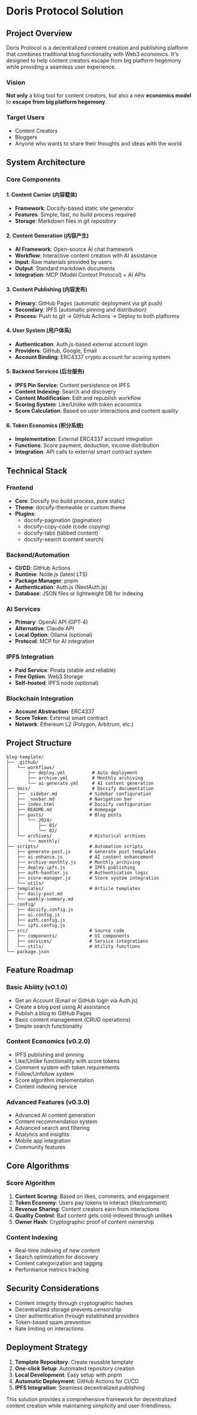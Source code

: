 # Doris Protocol Solution

## Project Overview

Doris Protocol is a decentralized content creation and publishing platform that combines traditional blog functionality with Web3 economics. It's designed to help content creators escape from big platform hegemony while providing a seamless user experience.

### Vision
**Not only** a blog tool for content creators, but also a new **economics model** to **escape from big platform hegemony**.

### Target Users
- Content Creators
- Bloggers
- Anyone who wants to share their thoughts and ideas with the world

## System Architecture

### Core Components

#### 1. Content Carrier (内容载体)
- **Framework**: Docsify-based static site generator
- **Features**: Simple, fast, no build process required
- **Storage**: Markdown files in git repository

#### 2. Content Generation (内容产生)
- **AI Framework**: Open-source AI chat framework
- **Workflow**: Interactive content creation with AI assistance
- **Input**: Raw materials provided by users
- **Output**: Standard markdown documents
- **Integration**: MCP (Model Context Protocol) + AI APIs

#### 3. Content Publishing (内容发布)
- **Primary**: GitHub Pages (automatic deployment via git push)
- **Secondary**: IPFS (automatic pinning and distribution)
- **Process**: Push to git → GitHub Actions → Deploy to both platforms

#### 4. User System (用户体系)
- **Authentication**: Auth.js-based external account login
- **Providers**: GitHub, Google, Email
- **Account Binding**: ERC4337 crypto account for scoring system

#### 5. Backend Services (后台服务)
- **IPFS Pin Service**: Content persistence on IPFS
- **Content Indexing**: Search and discovery
- **Content Modification**: Edit and republish workflow
- **Scoring System**: Like/Unlike with token economics
- **Score Calculation**: Based on user interactions and content quality

#### 6. Token Economics (积分系统)
- **Implementation**: External ERC4337 account integration
- **Functions**: Score payment, deduction, income distribution
- **Integration**: API calls to external smart contract system

## Technical Stack

### Frontend
- **Core**: Docsify (no build process, pure static)
- **Theme**: docsify-themeable or custom theme
- **Plugins**:
  - docsify-pagination (pagination)
  - docsify-copy-code (code copying)
  - docsify-tabs (tabbed content)
  - docsify-search (content search)

### Backend/Automation
- **CI/CD**: GitHub Actions
- **Runtime**: Node.js (latest LTS)
- **Package Manager**: pnpm
- **Authentication**: Auth.js (NextAuth.js)
- **Database**: JSON files or lightweight DB for indexing

### AI Services
- **Primary**: OpenAI API (GPT-4)
- **Alternative**: Claude API
- **Local Option**: Ollama (optional)
- **Protocol**: MCP for AI integration

### IPFS Integration
- **Paid Service**: Pinata (stable and reliable)
- **Free Option**: Web3.Storage
- **Self-hosted**: IPFS node (optional)

### Blockchain Integration
- **Account Abstraction**: ERC4337
- **Score Token**: External smart contract
- **Network**: Ethereum L2 (Polygon, Arbitrum, etc.)

## Project Structure

```
blog-template/
├── .github/
│   └── workflows/
│       ├── deploy.yml          # Auto deployment
│       ├── archive.yml         # Monthly archiving
│       └── ai-generate.yml     # AI content generation
├── docs/                       # Docsify documentation
│   ├── _sidebar.md            # Sidebar configuration
│   ├── _navbar.md             # Navigation bar
│   ├── index.html             # Docsify configuration
│   ├── README.md              # Homepage
│   ├── posts/                 # Blog posts
│   │   └── 2024/
│   │       ├── 01/
│   │       └── 02/
│   └── archives/              # Historical archives
│       └── monthly/
├── scripts/                   # Automation scripts
│   ├── generate-post.js       # Generate post templates
│   ├── ai-enhance.js          # AI content enhancement
│   ├── archive-monthly.js     # Monthly archiving
│   ├── deploy-ipfs.js         # IPFS publishing
│   ├── auth-handler.js        # Authentication logic
│   ├── score-manager.js       # Score system integration
│   └── utils/
├── templates/                 # Article templates
│   ├── daily-post.md
│   └── weekly-summary.md
├── config/
│   ├── docsify.config.js
│   ├── ai.config.js
│   ├── auth.config.js
│   └── ipfs.config.js
├── src/                       # Source code
│   ├── components/            # UI components
│   ├── services/              # Service integrations
│   └── utils/                 # Utility functions
└── package.json
```

## Feature Roadmap

### Basic Ability (v0.1.0)
- Get an Account (Email or GitHub login via Auth.js)
- Create a blog post using AI assistance
- Publish a blog to GitHub Pages
- Basic content management (CRUD operations)
- Simple search functionality

### Content Economics (v0.2.0)
- IPFS publishing and pinning
- Like/Unlike functionality with score tokens
- Comment system with token requirements
- Follow/Unfollow system
- Score algorithm implementation
- Content indexing service

### Advanced Features (v0.3.0)
- Advanced AI content generation
- Content recommendation system
- Advanced search and filtering
- Analytics and insights
- Mobile app integration
- Community features

## Core Algorithms

### Score Algorithm
1. **Content Scoring**: Based on likes, comments, and engagement
2. **Token Economy**: Users pay tokens to interact (like/comment)
3. **Revenue Sharing**: Content creators earn from interactions
4. **Quality Control**: Bad content gets cold-indexed through unlikes
5. **Owner Hash**: Cryptographic proof of content ownership

### Content Indexing
- Real-time indexing of new content
- Search optimization for discovery
- Content categorization and tagging
- Performance metrics tracking

## Security Considerations
- Content integrity through cryptographic hashes
- Decentralized storage prevents censorship
- User authentication through established providers
- Token-based spam prevention
- Rate limiting on interactions

## Deployment Strategy
1. **Template Repository**: Create reusable template
2. **One-click Setup**: Automated repository creation
3. **Local Development**: Easy setup with pnpm
4. **Automatic Deployment**: GitHub Actions for CI/CD
5. **IPFS Integration**: Seamless decentralized publishing

This solution provides a comprehensive framework for decentralized content creation while maintaining simplicity and user-friendliness.








